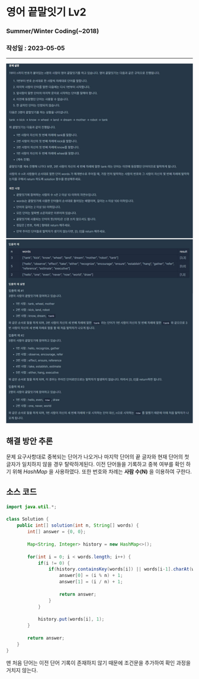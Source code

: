 # 영어 끝말잇기 Lv2

### Summer/Winter Coding(~2018)
### 작성일 : 2023-05-05
***

![Alt text](image/%EC%98%81%EC%96%B4%20%EB%81%9D%EB%A7%90%EC%9E%87%EA%B8%B01.jpg)
![Alt text](image/%EC%98%81%EC%96%B4%20%EB%81%9D%EB%A7%90%EC%9E%87%EA%B8%B02.jpg)

## 해결 방안 추론      

문제 요구사항대로 중복되는 단어가 나오거나 마지막 단어의 끝 글자와 현재 단어의 첫 글자가 일치하지 않을 경우 탈락하게된다.
이전 단어들을 기록하고 중복 여부를 확인 하기 위해 *HashMap* 을 사용하였다. 또한 번호와 차례는 **사람 수(N)** 을 이용하여 구한다.

## 소스 코드
``` java
import java.util.*;

class Solution {
    public int[] solution(int n, String[] words) {
        int[] answer = {0, 0};

		Map<String, Integer> history = new HashMap<>();
		
		for(int i = 0; i < words.length; i++) {
			if(i != 0) {
				if(history.containsKey(words[i]) || words[i-1].charAt(words[i-1].length() - 1) != words[i].charAt(0)) {
					answer[0] = (i % n) + 1;
					answer[1] = (i / n) + 1;
					
					return answer;
				}
			}
			
			history.put(words[i], 1);
		}

        return answer;
    }
}
``` 
맨 처음 단어는 이전 단어 기록이 존재하지 않기 때문에 조건문을 추가하여 확인 과정을 거치지 않는다.

